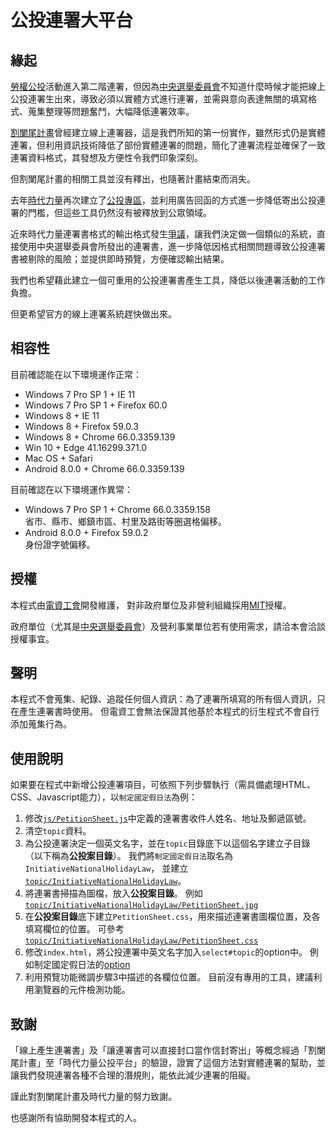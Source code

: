 # 公投連署大平台

## 緣起
[勞權公投](https://www.facebook.com/permalink.php?story_fbid=1969812579715740&id=1907997019230630)活動進入第二階連署，但因為[中央選舉委員會](https://www.cec.gov.tw/)不知道什麼時候才能把線上公投連署生出來，導致必須以實體方式進行連署，並需與意向表達無關的填寫格式、蒐集整理等問題奮鬥，大幅降低連署效率。


[割闌尾計畫](http://appy.tw/)曾經建立線上連署器，這是我們所知的第一份實作，雖然形式仍是實體連署，但利用資訊技術降低了部份實體連署的問題，簡化了連署流程並確保了一致連署資料格式，其發想及方便性令我們印象深刻。

但割闌尾計畫的相關工具並沒有釋出，也隨著計畫結束而消失。

去年[時代力量](https://www.newpowerparty.tw/)再次建立了[公投專區](https://referendum.npp.vote/)，並利用廣告回函的方式進一步降低寄出公投連署的門檻，但這些工具仍然沒有被釋放到公眾領域。


近來時代力量連署書格式的輸出格式發生[爭議](https://www.facebook.com/huimin1972/posts/10204575696108346)，讓我們決定做一個類似的系統，直接使用中央選舉委員會所發出的連署書，進一步降低因格式相關問題導致公投連署書被剔除的風險；並提供即時預覽，方便確認輸出結果。


我們也希望藉此建立一個可重用的公投連署書產生工具，降低以後連署活動的工作負擔。


但更希望官方的線上連署系統趕快做出來。

## 相容性
目前確認能在以下環境運作正常：
- Windows 7 Pro SP 1 + IE 11
- Windows 7 Pro SP 1 + Firefox 60.0
- Windows 8 + IE 11
- Windows 8 + Firefox 59.0.3
- Windows 8 + Chrome 66.0.3359.139
- Win 10 + Edge 41.16299.371.0
- Mac OS + Safari
- Android 8.0.0 + Chrome 66.0.3359.139

目前確認在以下環境運作異常：
- Windows 7 Pro SP 1 + Chrome 66.0.3359.158  
省市、縣市、鄉鎮市區、村里及路街等圈選格偏移。
- Android 8.0.0 + Firefox 59.0.2  
身份證字號偏移。

## 授權
本程式由[電資工會](http://www.tueeit.org.tw/)開發維護，
對非政府單位及非營利組織採用[MIT](https://github.com/tueeit/TaiwanPlebiscitePetitionSheetGenerator/blob/master/LICENSE)授權。

政府單位（尤其是[中央選舉委員會](https://www.cec.gov.tw/)）及營利事業單位若有使用需求，請洽本會洽談授權事宜。

## 聲明
本程式不會蒐集、紀錄、追蹤任何個人資訊：為了連署所填寫的所有個人資訊，只在產生連署書時使用。
但電資工會無法保證其他基於本程式的衍生程式不會自行添加蒐集行為。

## 使用說明
如果要在程式中新增公投連署項目，可依照下列步驟執行（需具備處理HTML、CSS、Javascript能力），以`制定國定假日法`為例：
1. 修改[`js/PetitionSheet.js`](https://github.com/tueeit/TaiwanPlebiscitePetitionSheetGenerator/blob/master/js/PetitionSheet.js#L294)中定義的連署書收件人姓名、地址及郵遞區號。
2. 清空`topic`資料。
3. 為公投連署決定一個英文名字，並在`topic`目錄底下以這個名字建立子目錄（以下稱為**公投案目錄**）。
我們將`制定國定假日法`取名為`InitiativeNationalHolidayLaw`，
並建立[`topic/InitiativeNationalHolidayLaw`](https://github.com/tueeit/TaiwanPlebiscitePetitionSheetGenerator/tree/master/topic/InitiativeNationalHolidayLaw)。
4. 將連署書掃描為圖檔，放入**公投案目錄**。
例如[`topic/InitiativeNationalHolidayLaw/PetitionSheet.jpg`](https://github.com/tueeit/TaiwanPlebiscitePetitionSheetGenerator/blob/master/topic/InitiativeNationalHolidayLaw/PetitionSheet.jpg)
5. 在**公投案目錄**底下建立`PetitionSheet.css`，用來描述連署書圖檔位置，及各填寫欄位的位置。
可參考[`topic/InitiativeNationalHolidayLaw/PetitionSheet.css`](https://github.com/tueeit/TaiwanPlebiscitePetitionSheetGenerator/blob/master/topic/InitiativeNationalHolidayLaw/PetitionSheet.css)
6. 修改`index.html`，將公投連署中英文名字加入`select#topic`的option中。
例如制定國定假日法的[option](https://github.com/tueeit/TaiwanPlebiscitePetitionSheetGenerator/blob/master/index.html#L67)
7. 利用預覽功能微調步驟3中描述的各欄位位置。
目前沒有專用的工具，建議利用瀏覽器的元件檢測功能。

## 致謝
「線上產生連署書」及「讓連署書可以直接封口當作信封寄出」等概念經過「割闌尾計畫」至「時代力量公投平台」的驗證，證實了這個方法對實體連署的幫助，並讓我們發現連署各種不合理的潛規則，能依此減少連署的阻礙。

謹此對割闌尾計畫及時代力量的努力致謝。

也感謝所有協助開發本程式的人。
